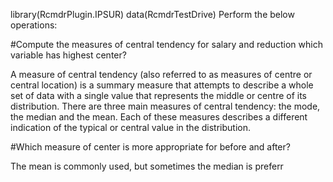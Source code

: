 
library(RcmdrPlugin.IPSUR) data(RcmdrTestDrive) Perform the below operations:

#Compute the measures of central tendency for salary and reduction which variable has highest center?

A measure of central tendency (also referred to as measures of centre or central location) is a summary measure that attempts to describe a whole set of data with a single value that represents the middle or centre of its distribution. There are three main measures of central tendency: the mode, the median and the mean. Each of these measures describes a different indication of the typical or central value in the distribution.

#Which measure of center is more appropriate for before and after?

The mean is commonly used, but sometimes the median is preferr
